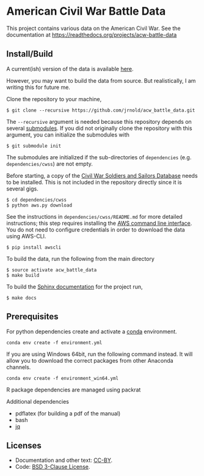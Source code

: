 # American Civil War Battle Data

This project contains various data on the American Civil War.
See the documentation at https://readthedocs.org/projects/acw-battle-data

## Install/Build

A current(ish) version of the data is available [here](http://acw-battle-data.readthedocs.io/en/latest/).

However, you may want to build the data from source. But realistically, I am writing this for future me.

Clone the repository to your machine,
```console
$ git clone --recursive https://github.com/jrnold/acw_battle_data.git
```
The `--recursive` argument is needed because this repository depends on several [submodules](https://git-scm.com/book/en/v2/Git-Tools-Submodules).
If you did not originally clone the repository with this argument, you can initialize
the submodules with
```console
$ git submodule init
```
The submodules are initialized if the sub-directories of `dependencies` (e.g. `dependencies/cwss`) are not empty.

Before starting, a copy of the [Civil War Soldiers and Sailors Database](https://www.nps.gov/civilwar/soldiers-and-sailors-database.htm) needs to be installed. This is not included in the repository directly since it is several gigs.

```console
$ cd dependencies/cwss
$ python aws.py download
```
See the instructions in `dependencies/cwss/README.md` for more detailed instructions;
this step requires installing the [AWS command line interface](https://aws.amazon.com/cli/). You do not need to configure credentials in order to download the data using AWS-CLI.

```console
$ pip install awscli
```

To build the data, run the following from the main directory
```shell
$ source activate acw_battle_data
$ make build
```

To build the [Sphinx documentation](http://www.sphinx-doc.org/en/stable/contents.html) for the project run,
```
$ make docs
```

## Prerequisites

For python dependencies create and activate a [conda](http://conda.pydata.org/docs/using/envs.html#create-a-separate-environment) environment.

```shell
conda env create -f environment.yml
```

If you are using Windows 64bit, run the following command instead. It will allow you to download the correct packages from other Anaconda channels.

```shell
conda env create -f environment_win64.yml
```

R package dependencies are managed using packrat

Additional dependencies

- pdflatex (for building a pdf of the manual)
- bash
- [jq](https://stedolan.github.io/jq/)


## Licenses

- Documentation and other text: [CC-BY](http://creativecommons.org/licenses/by/4.0/).
- Code: [BSD 3-Clause License](http://opensource.org/licenses/BSD-3-Clause).
